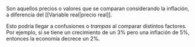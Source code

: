 
Son aquellos precios o valores que se comparan considerando la inflación, a diferencia del [[Variable real|precio real]]. 

Esto podría llegar a confusiones o *trampas* al comparar distintos factores. Por ejemplo, si se tiene un crecimiento de un $3\%$ pero una inflación de $5\%$, entonces la economía decrece un $2\%$.  